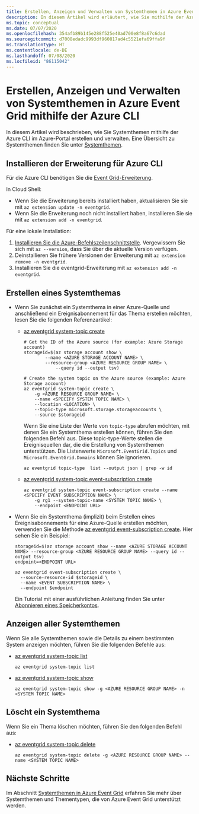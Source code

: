 ```yaml
---
title: Erstellen, Anzeigen und Verwalten von Systemthemen in Azure Event Grid mithilfe der CLI
description: In diesem Artikel wird erläutert, wie Sie mithilfe der Azure CLI Systemthemen erstellen, anzeigen und löschen.
ms.topic: conceptual
ms.date: 07/07/2020
ms.openlocfilehash: 354afb89b145e288f525e40ad700e8f8a67c6dad
ms.sourcegitcommit: d7008edadc9993df960817ad4c5521efa69ffa9f
ms.translationtype: HT
ms.contentlocale: de-DE
ms.lasthandoff: 07/08/2020
ms.locfileid: "86115042"
---
```

# <a name="create-view-and-manage-event-grid-system-topics-using-azure-cli"></a>Erstellen, Anzeigen und Verwalten von Systemthemen in Azure Event Grid mithilfe der Azure CLI
In diesem Artikel wird beschrieben, wie Sie Systemthemen mithilfe der Azure CLI im Azure-Portal erstellen und verwalten. Eine Übersicht zu Systemthemen finden Sie unter [Systemthemen](system-topics.md).

## <a name="install-extension-for-azure-cli"></a>Installieren der Erweiterung für Azure CLI
Für die Azure CLI benötigen Sie die [Event Grid-Erweiterung](/cli/azure/azure-cli-extensions-list).

In Cloud Shell:

- Wenn Sie die Erweiterung bereits installiert haben, aktualisieren Sie sie mit `az extension update -n eventgrid`.
- Wenn Sie die Erweiterung noch nicht installiert haben, installieren Sie sie mit `az extension add -n eventgrid`.

Für eine lokale Installation:

1. [Installieren Sie die Azure-Befehlszeilenschnittstelle](/cli/azure/install-azure-cli). Vergewissern Sie sich mit `az --version`, dass Sie über die aktuelle Version verfügen.
2. Deinstallieren Sie frühere Versionen der Erweiterung mit `az extension remove -n eventgrid`.
3. Installieren Sie die eventgrid-Erweiterung mit `az extension add -n eventgrid`.

## <a name="create-a-system-topic"></a>Erstellen eines Systemthemas

- Wenn Sie zunächst ein Systemthema in einer Azure-Quelle und anschließend ein Ereignisabonnement für das Thema erstellen möchten, lesen Sie die folgenden Referenzartikel:
    - [az eventgrid system-topic create](/cli/azure/ext/eventgrid/eventgrid/system-topic?view=azure-cli-latest#ext-eventgrid-az-eventgrid-system-topic-create)

        ```azurecli-interactive
        # Get the ID of the Azure source (for example: Azure Storage account)
        storageid=$(az storage account show \
                --name <AZURE STORAGE ACCOUNT NAME> \
                --resource-group <AZURE RESOURCE GROUP NAME> \
                    --query id --output tsv)
    
        # Create the system topic on the Azure source (example: Azure Storage account)
        az eventgrid system-topic create \
            -g <AZURE RESOURCE GROUP NAME> \
            --name <SPECIFY SYSTEM TOPIC NAME> \
            --location <LOCATION> \
            --topic-type microsoft.storage.storageaccounts \
            --source $storageid
        ```           

        Wenn Sie eine Liste der Werte von `topic-type` abrufen möchten, mit denen Sie ein Systemthema erstellen können, führen Sie den folgenden Befehl aus. Diese topic-type-Werte stellen die Ereignisquellen dar, die die Erstellung von Systemthemen unterstützen. Die Listenwerte `Microsoft.EventGrid.Topics` und `Microsoft.EventGrid.Domains` können Sie ignorieren. 

        ```azurecli-interactive
        az eventgrid topic-type  list --output json | grep -w id
        ```
    - [az eventgrid system-topic event-subscription create](/cli/azure/ext/eventgrid/eventgrid/system-topic/event-subscription?view=azure-cli-latest#ext-eventgrid-az-eventgrid-system-topic-event-subscription-create)

        ```azurecli-interactive
        az eventgrid system-topic event-subscription create --name <SPECIFY EVENT SUBSCRIPTION NAME> \
            -g rg1 --system-topic-name <SYSTEM TOPIC NAME> \
            --endpoint <ENDPOINT URL>         
        ```
- Wenn Sie ein Systemthema (implizit) beim Erstellen eines Ereignisabonnements für eine Azure-Quelle erstellen möchten, verwenden Sie die Methode [az eventgrid event-subscription create](/cli/azure/ext/eventgrid/eventgrid/event-subscription?view=azure-cli-latest#ext-eventgrid-az-eventgrid-event-subscription-create). Hier sehen Sie ein Beispiel:
    
    ```azurecli-interactive
    storageid=$(az storage account show --name <AZURE STORAGE ACCOUNT NAME> --resource-group <AZURE RESOURCE GROUP NAME> --query id --output tsv)
    endpoint=<ENDPOINT URL>

    az eventgrid event-subscription create \
      --source-resource-id $storageid \
      --name <EVENT SUBSCRIPTION NAME> \
      --endpoint $endpoint
    ```
    Ein Tutorial mit einer ausführlichen Anleitung finden Sie unter [Abonnieren eines Speicherkontos](../storage/blobs/storage-blob-event-quickstart.md?toc=%2Fazure%2Fevent-grid%2Ftoc.json#subscribe-to-your-storage-account).

## <a name="view-all-system-topics"></a>Anzeigen aller Systemthemen
Wenn Sie alle Systemthemen sowie die Details zu einem bestimmten System anzeigen möchten, führen Sie die folgenden Befehle aus:

- [az eventgrid system-topic list](/cli/azure/ext/eventgrid/eventgrid/system-topic?view=azure-cli-latest#ext-eventgrid-az-eventgrid-system-topic-list)

    ```azurecli-interactive
    az eventgrid system-topic list   
     ```
- [az eventgrid system-topic show](/cli/azure/ext/eventgrid/eventgrid/system-topic?view=azure-cli-latest#ext-eventgrid-az-eventgrid-system-topic-show)

    ```azurecli-interactive
    az eventgrid system-topic show -g <AZURE RESOURCE GROUP NAME> -n <SYSTEM TOPIC NAME>     
     ```

## <a name="delete-a-system-topic"></a>Löscht ein Systemthema
Wenn Sie ein Thema löschen möchten, führen Sie den folgenden Befehl aus: 

- [az eventgrid system-topic delete](/cli/azure/ext/eventgrid/eventgrid/system-topic?view=azure-cli-latest#ext-eventgrid-az-eventgrid-system-topic-delete)

    ```azurecli-interactive
    az eventgrid system-topic delete -g <AZURE RESOURCE GROUP NAME> --name <SYSTEM TOPIC NAME>   
     ```

## <a name="next-steps"></a>Nächste Schritte
Im Abschnitt [Systemthemen in Azure Event Grid](system-topics.md) erfahren Sie mehr über Systemthemen und Thementypen, die von Azure Event Grid unterstützt werden. 